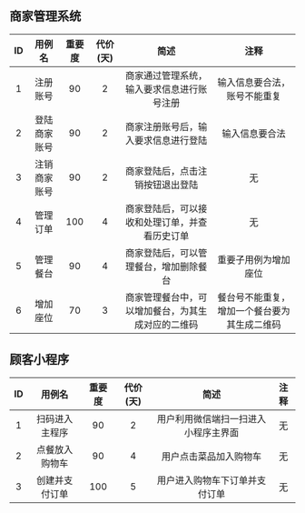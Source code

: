 ## 商家管理系统
|ID  |用例名  |重要度|代价(天)|简述                               |注释                    |
|:--:|:-----:|:---:|:-----:|:---------------------------------:|:---------------------:|
|1   |注册账号|90  |2      |商家通过管理系统，输入要求信息进行账号注册|输入信息要合法，账号不能重复|
|2   |登陆商家账号|90|2|商家注册账号后，输入要求信息进行登陆|输入信息要合法|
|3   |注销商家账号|90|2|商家登陆后，点击注销按钮退出登陆|无|
|4   |管理订单|100|4|商家登陆后，可以接收和处理订单，并查看历史订单|无|
|5   |管理餐台|90|4|商家登陆后，可以管理餐台，增加删除餐台|重要子用例为增加座位|
|6   |增加座位|70|3|商家管理餐台中，可以增加餐台，为其生成对应的二维码|餐台号不能重复，增加一个餐台要为其生成二维码|
## 顾客小程序
|ID  |用例名       |重要度|代价(天)|简述                               |注释                    |
|:--:|:----------:|:---:|:-----:|:---------------------------------:|:---------------------:|
|1   |扫码进入主程序|90   |2      |用户利用微信端扫一扫进入小程序主界面     |无|
|2   |点餐放入购物车|90   |4      |用户点击菜品加入购物车                 |无|
|3   |创建并支付订单|100  |5      |用户进入购物车下订单并支付订单          |无|